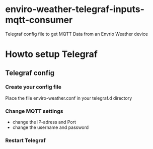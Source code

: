 # enviro-weather-telegraf-inputs-mqtt-consumer
Telegraf config file to get MQTT Data from an Envrio Weather device

# Howto setup Telegraf
## Telegraf config
### Create your config file
Place the file enviro-weather.conf in your telegraf.d directory
### Change MQTT settings
- change the IP-adress and Port
- change the username and password
### Restart Telegraf
